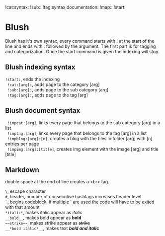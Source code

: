 !cat:syntax:
!sub::
!tag:syntax,documentation:
!map::
!start:
# Blush
Blush has it's own syntax, every command starts with ! at the start of the line and ends with : followed by the argument.
The first part is for tagging and categorization. Once the start command is given the indexing will stop.

## Blush indexing syntax

` !start: `, ends the indexing  
` !cat:[arg]:`, adds page to the category [arg]  
` !sub:[arg]:`, adds page to the sub category [arg]  
` !tag:[arg]:`, adds page to the tag [arg]  

## Blush document syntax

` !impcat:[arg]`, links every page that belongs to the sub category [arg] in a list  
` !imptag:[arg]`, links every page that belongs to the tag [arg] in a list  
` !impblog:[arg]:[n]`, creates a blog with the files in folder [arg] with [n] entries per page  
` !impimg:[arg]:[title]`, creates img element with the image [arg] and title [title]  

## Markdown

double space at the end of line creates a &#60;br&#62; tag.  
  
` \ `, escape character  
` # `, header, number of consecutive hashtags increases header level  
`` ` ``, begins codeblock, if multiple \` are used the code will have to be exited with that amount  
` *italic* `, makes italic appear as *italic*  
` __bold__ `, makes bold appear as __bold__  
` ~~strike~~ `, makes strike appear as ~~strike~~  
` __*bold italic*__ `, makes text  __*bold and italic*__  

